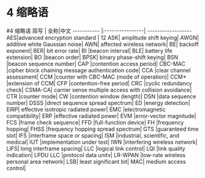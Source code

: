 # 4 缩略语

#4 缩略语
简写 | 全称|中文
----------- |:----------------| ------------------
AES|advanced encryption standard | 12 
ASK| amplitude shift keying|
AWGN| additive white Gaussian noise|
AWN| affected wireless network|
BE| backoff exponent|
BER| bit error rate|
BI |beacon interval|
BLE| battery life extension|
BO |beacon order|
BPSK| binary phase-shift keying|
BSN |beacon sequence number|
CAP |contention access period|
CBC-MAC |cipher block chaining message authentication code|
CCA |clear channel assessment|
CCM |counter with CBC-MAC (mode of operation)|
CCM* |extension of CCM|
CFP |contention-free period|
CRC |cyclic redundancy check|
CSMA-CA| carrier sense multiple access with collision avoidance|
CTR |counter mode|
CW |contention window (length)|
DSN |data sequence number|
DSSS |direct sequence spread spectrum|
ED |energy detection|
EIRP| effective isotropic radiated power|
EMC |electromagnetic compatibility|
ERP |effective radiated power|
EVM |error-vector magnitude|
FCS |frame check sequence|
FFD |full-function device|
FH |frequency hopping|
FHSS |frequency hopping spread spectrum|
GTS |guaranteed time slot|
IFS |interframe space or spacing|
ISM |industrial, scientific, and medical|
IUT |implementation under test|
IWN |interfering wireless network|
LIFS| long interframe spacing|
LLC |logical link control|
LQI |link quality indication|
LPDU LLC |protocol data unitv|
LR-WPAN |low-rate wireless personal area network|
LSB| least significant bit|
MAC| medium access control|


